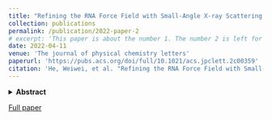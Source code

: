 ```yaml
---
title: "Refining the RNA Force Field with Small-Angle X-ray Scattering of Helix–Junction–Helix RNA"
collection: publications
permalink: /publication/2022-paper-2
# excerpt: 'This paper is about the number 1. The number 2 is left for future work.'
date: 2022-04-11
venue: 'The journal of physical chemistry letters'
paperurl: 'https://pubs.acs.org/doi/full/10.1021/acs.jpclett.2c00359'
citation: 'He, Weiwei, et al. "Refining the RNA Force Field with Small-Angle X-ray Scattering of Helix–Junction–Helix RNA." The journal of physical chemistry letters 13.15 (2022): 3400-3408.'
---
```


<details>
	<summary> <b>Abstract</b> </summary>

 The growing recognition of the functional and therapeutic roles played by RNA and the difficulties in gaining atomic-level insights by experiments are paving the way for all-atom simulations of RNA. One of the main impediments to the use of all-atom simulations is the imbalance between the energy terms of the RNA force fields. Through exhaustive sampling of an RNA helix–junction–helix (HJH) model using enhanced sampling, we critically assessed the select Amber force fields against small-angle X-ray scattering (SAXS) experiments. The tested AMBER99SB, DES-AMBER, and CUFIX force fields show deviations from measured profiles. First, we identified parameters leading to inconsistencies. Then, as a way to balance the forces governing RNA folding, we adopted strategies to refine hydrogen bonding, backbone, and base-stacking parameters. We validated the modified force field (HB-CUFIX) against SAXS data of the HJH model in different ionic strengths. Moreover, we tested a set of independent RNA systems to cross-validate the force field. Overall, HB-CUFIX demonstrates improved performance in studying thermodynamics and structural properties of realistic RNA motifs.
</details>

[Full paper](https://pubs.acs.org/doi/full/10.1021/acs.jpclett.2c00359)